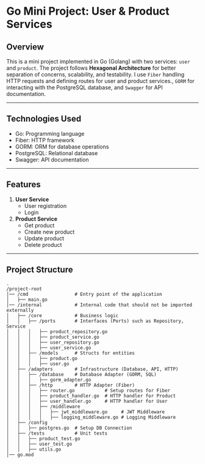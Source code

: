 # Go Mini Project: User & Product Services

## Overview
This is a mini project implemented in Go (Golang) with two services: `user` and `product`. The project follows **Hexagonal Architecture** for better separation of concerns, scalability, and testability. I use `Fiber` handling HTTP requests and defining routes for user and product services., `GORM` for interacting with the PostgreSQL database, and `Swagger` for API documentation.

---
## Technologies Used

   - Go: Programming language
   - Fiber: HTTP framework
   - GORM: ORM for database operations
   - PostgreSQL: Relational database
   - Swagger: API documentation

---

## Features
1. **User Service**
   - User registration
   - Login
2. **Product Service**
   - Get product
   - Create new product
   - Update product
   - Delete product

---

## Project Structure
```
.
/project-root
│── /cmd                 # Entry point of the application
│   ├── main.go
│── /internal            # Internal code that should not be imported externally
│   ├── /core            # Business logic
│   │   ├── /ports       # Interfaces (Ports) such as Repository, Service
│   │   │   ├── product_repository.go
│   │   │   ├── product_service.go
│   │   │   ├── user_repository.go
│   │   │   ├── user_service.go
│   │   ├── /models      # Structs for entities
│   │   │   ├── product.go
│   │   │   ├── user.go
│   ├── /adapters        # Infrastructure (Database, API, HTTP)
│   │   ├── /database    # Database Adapter (GORM, SQL)
│   │   │   ├── gorm_adapter.go
│   │   ├── /http        # HTTP Adapter (Fiber)
│   │   │   ├── router.go           # Setup routes for Fiber
│   │   │   ├── product_handler.go  # HTTP handler for Product
│   │   │   ├── user_handler.go     # HTTP handler for User
│   │   │   ├── /middleware
│   │   │   │   ├── jwt_middleware.go     # JWT Middleware
│   │   │   │   ├── logging_middleware.go # Logging Middleware
│   ├── /config
│   │   ├── postgres.go  # Setup DB Connection
│   ├── /tests           # Unit tests
│   │   ├── product_test.go
│   │   ├── user_test.go
│   │   ├── utils.go
│── go.mod

```


